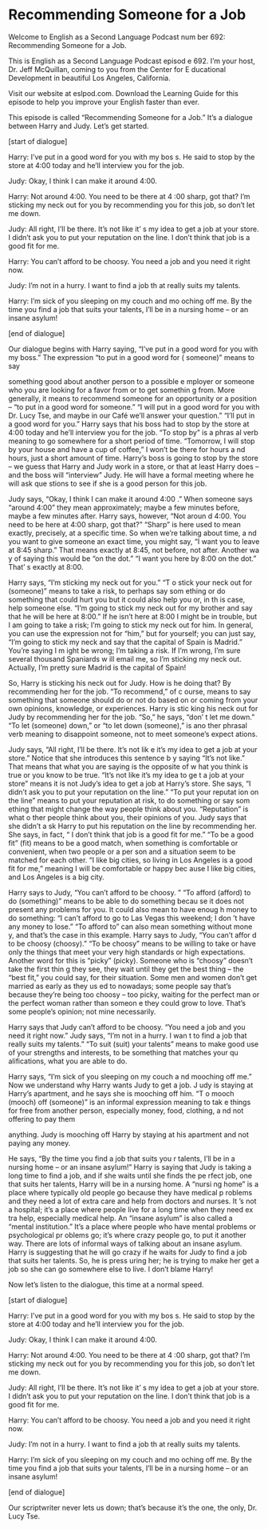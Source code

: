 # Recommending Someone for a Job

Welcome to English as a Second Language Podcast num ber 692: Recommending Someone for a Job.

This is English as a Second Language Podcast episod e 692.  I’m your host, Dr. Jeff McQuillan, coming to you from the Center for E ducational Development in beautiful Los Angeles, California.

Visit our website at eslpod.com.  Download the Learning Guide for this episode to help you improve your English faster than ever.

This episode is called “Recommending Someone for a Job.”  It’s a dialogue between Harry and Judy.  Let’s get started.

[start of dialogue]

Harry:  I’ve put in a good word for you with my bos s.  He said to stop by the store at 4:00 today and he’ll interview you for the job.

Judy:  Okay, I think I can make it around 4:00.

Harry:  Not around 4:00.  You need to be there at 4 :00 sharp, got that?  I’m sticking my neck out for you by recommending you for this job, so don’t let me down.

Judy:  All right, I’ll be there.  It’s not like it’ s my idea to get a job at your store.  I didn’t ask you to put your reputation on the line.  I don’t think that job is a good fit for me.

Harry:  You can’t afford to be choosy.  You need a job and you need it right now.

Judy:  I’m not in a hurry.  I want to find a job th at really suits my talents.

Harry:  I’m sick of you sleeping on my couch and mo oching off me.  By the time you find a job that suits your talents, I’ll be in a nursing home – or an insane asylum!

[end of dialogue]

Our dialogue begins with Harry saying, “I’ve put in  a good word for you with my boss.”  The expression “to put in a good word for ( someone)” means to say

something good about another person to a possible e mployer or someone who you are looking for a favor from or to get somethin g from.  More generally, it means to recommend someone for an opportunity or a position – “to put in a good word for someone.”  “I will put in a good word  for you with Dr. Lucy Tse, and maybe in our Café we’ll answer your question.”  “I’ll put in a good word for you.”  Harry says that his boss had to stop by the store at 4:00 today and he’ll interview you for the job.  “To stop by” is a phras al verb meaning to go somewhere for a short period of time.  “Tomorrow, I  will stop by your house and have a cup of coffee,” I won’t be there for hours a nd hours, just a short amount of time.  Harry’s boss is going to stop by the store –  we guess that Harry and Judy work in a store, or that at least Harry does – and the boss will “interview” Judy. He will have a formal meeting where he will ask que stions to see if she is a good person for this job.

Judy says, “Okay, I think I can make it around 4:00 .”  When someone says “around 4:00” they mean approximately; maybe a few minutes before, maybe a few minutes after.  Harry says, however, “Not aroun d 4:00.  You need to be here at 4:00 sharp, got that?”  “Sharp” is here used to mean exactly, precisely, at a specific time.  So when we’re talking about time, a nd you want to give someone an exact time, you might say, “I want you to leave at 8:45 sharp.”  That means exactly at 8:45, not before, not after.  Another wa y of saying this would be “on the dot.”  “I want you here by 8:00 on the dot.”  That’ s exactly at 8:00.

Harry says, “I’m sticking my neck out for you.”  “T o stick your neck out for (someone)” means to take a risk, to perhaps say som ething or do something that could hurt you but it could also help you or, in th is case, help someone else.  “I’m going to stick my neck out for my brother and say that he will be here at 8:00.”  If he isn’t here at 8:00 I might be in trouble, but I am going to take a risk; I’m going to stick my neck out for him.  In general, you can use the expression not for “him,” but for yourself; you can just say, “I’m going to stick my neck and say that the capital of Spain is Madrid.”  You’re saying I m ight be wrong; I’m taking a risk. If I’m wrong, I’m sure several thousand Spaniards w ill email me, so I’m sticking my neck out.  Actually, I’m pretty sure Madrid is the capital of Spain!

So, Harry is sticking his neck out for Judy.  How is he doing that?  By recommending her for the job.  “To recommend,” of c ourse, means to say something that someone should do or not do based on  or coming from your own opinions, knowledge, or experiences.  Harry is stic king his neck out for Judy by recommending her for the job.  “So,” he says, “don’ t let me down.”  “To let (someone) down,” or “to let down (someone),” is ano ther phrasal verb meaning to disappoint someone, not to meet someone’s expect ations.

Judy says, “All right, I’ll be there.  It’s not lik e it’s my idea to get a job at your store.”  Notice that she introduces this sentence b y saying “It’s not like.”  That means that what you are saying is the opposite of w hat you think is true or you know to be true.  “It’s not like it’s my idea to ge t a job at your store” means it is not Judy’s idea to get a job at Harry’s store.  She  says, “I didn’t ask you to put your reputation on the line.”  “To put your reputat ion on the line” means to put your reputation at risk, to do something or say som ething that might change the way people think about you.  “Reputation” is what o ther people think about you, their opinions of you.  Judy says that she didn’t a sk Harry to put his reputation on the line by recommending her.  She says, in fact, “ I don’t think that job is a good fit for me.”  “To be a good fit” (fit) means to be a good match, when something is comfortable or convenient, when two people or a per son and a situation seem to be matched for each other.  “I like big cities, so living in Los Angeles is a good fit for me,” meaning I will be comfortable or happy bec ause I like big cities, and Los Angeles is a big city.

Harry says to Judy, “You can’t afford to be choosy. ”  “To afford (afford) to do (something)” means to be able to do something becau se it does not present any problems for you.  It could also mean to have enoug h money to do something: “I can’t afford to go to Las Vegas this weekend; I don ’t have any money to lose.” “To afford to” can also mean something without mone y, and that’s the case in this example.  Harry says to Judy, “You can’t affor d to be choosy (choosy).”  “To be choosy” means to be willing to take or have only  the things that meet your very high standards or high expectations.  Another word for this is “picky” (picky). Someone who is “choosy” doesn’t take the first thin g they see, they wait until they get the best thing – the “best fit,” you could  say, for their situation.  Some men and women don’t get married as early as they us ed to nowadays; some people say that’s because they’re being too choosy – too picky, waiting for the perfect man or the perfect woman rather than someon e they could grow to love. That’s some people’s opinion; not mine necessarily.

Harry says that Judy can’t afford to be choosy.  “You need a job and you need it right now.”  Judy says, “I’m not in a hurry.  I wan t to find a job that really suits my talents.”  “To suit (suit) your talents” means to make good use of your strengths and interests, to be something that matches your qu alifications, what you are able to do.

Harry says, “I’m sick of you sleeping on my couch a nd mooching off me.”  Now we understand why Harry wants Judy to get a job.  J udy is staying at Harry’s apartment, and he says she is mooching off him.  “T o mooch (mooch) off (someone)” is an informal expression meaning to tak e things for free from another person, especially money, food, clothing, a nd not offering to pay them

anything.  Judy is mooching off Harry by staying at  his apartment and not paying any money.

He says, “By the time you find a job that suits you r talents, I’ll be in a nursing home – or an insane asylum!”  Harry is saying that Judy is taking a long time to find a job, and if she waits until she finds the pe rfect job, one that suits her talents, Harry will be in a nursing home.  A “nursi ng home” is a place where typically old people go because they have medical p roblems and they need a lot of extra care and help from doctors and nurses.  It ’s not a hospital; it’s a place where people live for a long time when they need ex tra help, especially medical help.  An “insane asylum” is also called a “mental institution.”  It’s a place where people who have mental problems or psychological pr oblems go; it’s where crazy people go, to put it another way.  There are lots of informal ways of talking about an insane asylum.  Harry is suggesting that he will  go crazy if he waits for Judy to find a job that suits her talents.  So, he is press uring her; he is trying to make her get a job so she can go somewhere else to live.  I don’t blame Harry!

Now let’s listen to the dialogue, this time at a normal speed.

[start of dialogue]

Harry:  I’ve put in a good word for you with my bos s.  He said to stop by the store at 4:00 today and he’ll interview you for the job.

Judy:  Okay, I think I can make it around 4:00.

Harry:  Not around 4:00.  You need to be there at 4 :00 sharp, got that?  I’m sticking my neck out for you by recommending you for this job, so don’t let me down.

Judy:  All right, I’ll be there.  It’s not like it’ s my idea to get a job at your store.  I didn’t ask you to put your reputation on the line.  I don’t think that job is a good fit for me.

Harry:  You can’t afford to be choosy.  You need a job and you need it right now.

Judy:  I’m not in a hurry.  I want to find a job th at really suits my talents.

Harry:  I’m sick of you sleeping on my couch and mo oching off me.  By the time you find a job that suits your talents, I’ll be in a nursing home – or an insane asylum!

[end of dialogue]

Our scriptwriter never lets us down; that’s because  it’s the one, the only, Dr. Lucy Tse.





